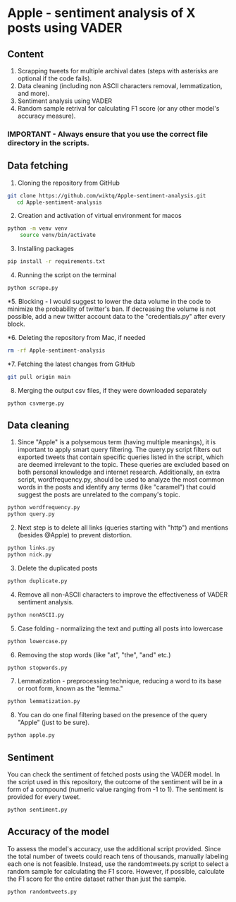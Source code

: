 # Apple - sentiment analysis of X posts using VADER

## Content
1) Scrapping tweets for multiple archival dates (steps with asterisks are optional if the code fails).
2) Data cleaning (including non ASCII characters removal, lemmatization, and more).
3) Sentiment analysis using VADER
4) Random sample retrival for calculating F1 score (or any other model's accuracy measure).

### IMPORTANT - Always ensure that you use the correct file directory in the scripts.

## Data fetching
1. Cloning the repository from GitHub
```bash
git clone https://github.com/wiktq/Apple-sentiment-analysis.git
   cd Apple-sentiment-analysis
```
2. Creation and activation of virtual environment for macos
```bash
python -m venv venv
    source venv/bin/activate
```
3. Installing packages
```bash
pip install -r requirements.txt
```
4. Running the script on the terminal 
```bash
python scrape.py
```
*5. Blocking - 
I would suggest to lower the data volume in the code to minimize the probability of twitter's ban. If decreasing the volume is not possible, add a new twitter account data to the "credentials.py" after every block.

*6. Deleting the repository from Mac, if needed
```bash
rm -rf Apple-sentiment-analysis
```
*7. Fetching the latest changes from GitHub
```bash
git pull origin main
```
8. Merging the output csv files, if they were downloaded separately
```bash
python csvmerge.py
```

## Data cleaning 
1. Since "Apple" is a polysemous term (having multiple meanings), it is important to apply smart query filtering. The query.py script filters out exported tweets that contain specific queries listed in the script, which are deemed irrelevant to the topic. These queries are excluded based on both personal knowledge and internet research. Additionally, an extra script, wordfrequency.py, should be used to analyze the most common words in the posts and identify any terms (like "caramel") that could suggest the posts are unrelated to the company's topic.
```bash
python wordfrequency.py
python query.py
```
2. Next step is to delete all links (queries starting with "http") and mentions (besides @Apple) to prevent distortion. 
```bash
python links.py
python nick.py
```
3. Delete the duplicated posts
```bash
python duplicate.py
```
4. Remove all non-ASCII characters to improve the effectiveness of VADER sentiment analysis.
```bash
python nonASCII.py
```
5. Case folding - normalizing the text and putting all posts into lowercase
```bash
python lowercase.py
```
6. Removing the stop words (like "at", "the", "and" etc.)
```bash
python stopwords.py
```
7. Lemmatization - preprocessing technique, reducing a word to its base or root form, known as the "lemma."
```bash
python lemmatization.py
```
8. You can do one final filtering based on the presence of the query "Apple" (just to be sure).
```bash
python apple.py
```

## Sentiment

You can check the sentiment of fetched posts using the VADER model. In the script used in this repository, the outcome of the sentiment will be in a form of a compound (numeric value ranging from -1 to 1). The sentiment is provided for every tweet. 
```bash
python sentiment.py
```

## Accuracy of the model 

To assess the model's accuracy, use the additional script provided. Since the total number of tweets could reach tens of thousands, manually labeling each one is not feasible. Instead, use the randomtweets.py script to select a random sample for calculating the F1 score. 
However, if possible, calculate the F1 score for the entire dataset rather than just the sample.
```bash
python randomtweets.py
```

